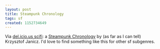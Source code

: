 ```yaml
---
layout: post
title: Steampunk Chronology
tags: sf
created: 1152734649
---
```

Via <a href="http://del.icio.us/tag/scifi">del.icio.us scifi</a>:  a <a href="http://republika.pl/steampunk/chrono02.html">Steampunk Chronology</a> by (as far as I can tell) Krzysztof Janicz.  I'd love to find something like this for other sf subgenres.
